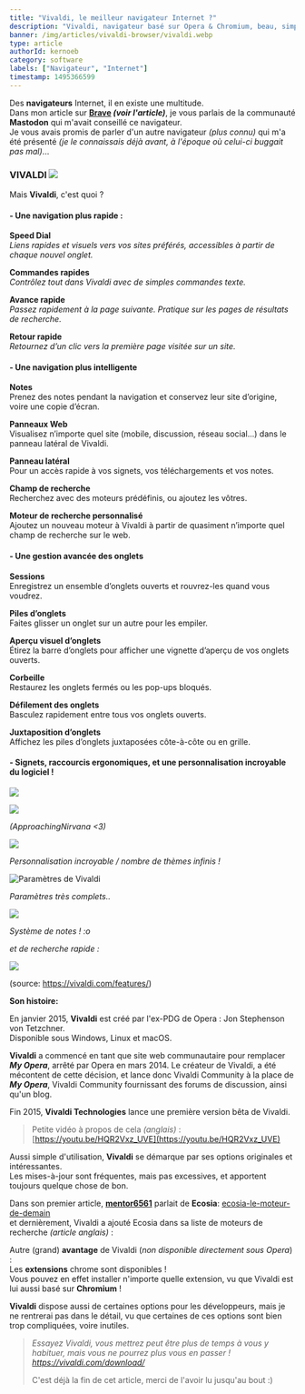 ```yaml
---
title: "Vivaldi, le meilleur navigateur Internet ?"
description: "Vivaldi, navigateur basé sur Opera & Chromium, beau, simple et rapide :)"
banner: /img/articles/vivaldi-browser/vivaldi.webp
type: article
authorId: kernoeb
category: software
labels: ["Navigateur", "Internet"]
timestamp: 1495366599
---
```


Des **navigateurs** Internet, il en existe une multitude.  
 Dans mon article sur **[Brave](/article/brave-open-source) *(voir l'article)***, je vous parlais de la communauté **Mastodon** qui m'avait conseillé ce navigateur.  
 Je vous avais promis de parler d'un autre navigateur *(plus connu)* qui m'a été présenté *(je le connaissais déjà avant, à l'époque où celui-ci buggait pas mal)*...

### **VIVALDI** ![](/img/articles/vivaldi-browser/logo.webp)

 Mais **Vivaldi**, c'est quoi ?

#### **- Une navigation plus rapide :**

 **Speed Dial**  
 *Liens rapides et visuels vers vos sites préférés, accessibles à partir de chaque nouvel onglet.*

 **Commandes rapides**  
 *Contrôlez tout dans Vivaldi avec de simples commandes texte.*

 **Avance rapide**  
 *Passez rapidement à la page suivante. Pratique sur les pages de résultats de recherche.*

 **Retour rapide**  
 *Retournez d’un clic vers la première page visitée sur un site.*

#### **- Une navigation plus intelligente**

 **Notes**  
 Prenez des notes pendant la navigation et conservez leur site d’origine, voire une copie d’écran.

 **Panneaux Web**  
 Visualisez n’importe quel site (mobile, discussion, réseau social...) dans le panneau latéral de Vivaldi.

 **Panneau latéral**  
 Pour un accès rapide à vos signets, vos téléchargements et vos notes.

 **Champ de recherche**  
 Recherchez avec des moteurs prédéfinis, ou ajoutez les vôtres.

 **Moteur de recherche personnalisé**  
 Ajoutez un nouveau moteur à Vivaldi à partir de quasiment n’importe quel champ de recherche sur le web.

#### **- Une gestion avancée des onglets**

 **Sessions**  
 Enregistrez un ensemble d’onglets ouverts et rouvrez-les quand vous voudrez.

 **Piles d’onglets**  
 Faites glisser un onglet sur un autre pour les empiler.

 **Aperçu visuel d’onglets**  
 Étirez la barre d’onglets pour afficher une vignette d’aperçu de vos onglets ouverts.

 **Corbeille**  
 Restaurez les onglets fermés ou les pop-ups bloqués.

 **Défilement des onglets**  
 Basculez rapidement entre tous vos onglets ouverts.

 **Juxtaposition d’onglets**  
 Affichez les piles d’onglets juxtaposées côte-à-côte ou en grille.

#### **- Signets, raccourcis ergonomiques, et une personnalisation incroyable du logiciel !**

 ![](/img/articles/vivaldi-browser/6.webp)

 ![](/img/articles/vivaldi-browser/1.webp)

 *(ApproachingNirvana <3)*

 ![](/img/articles/vivaldi-browser/2.webp)

 *Personnalisation incroyable / nombre de thèmes infinis !*

 ![Paramètres de Vivaldi](/img/articles/vivaldi-browser/5.webp)

 *Paramètres très complets..*

 ![](/img/articles/vivaldi-browser/4.webp)

 *Système de notes ! :o*

 *et de recherche rapide :*

 ![](/img/articles/vivaldi-browser/3.gif)

  

 (source: <https://vivaldi.com/features/>)

 **Son histoire:**

 En janvier 2015, **Vivaldi** est créé par l'ex-PDG de Opera : Jon Stephenson von Tetzchner.  
 Disponible sous Windows, Linux et macOS.

 **Vivaldi** a commencé en tant que site web communautaire pour remplacer ***My Opera***, arrêté par Opera en mars 2014. Le créateur de Vivaldi, a été mécontent de cette décision, et lance donc Vivaldi Community à la place de ***My Opera***, Vivaldi Community fournissant des forums de discussion, ainsi qu'un blog.

 Fin 2015, **Vivaldi Technologies** lance une première version bêta de Vivaldi. 

 
>  Petite vidéo à propos de cela *(anglais)* : [https://youtu.be/HQR2Vxz_UVE](https://youtu.be/HQR2Vxz_UVE)
> 
>    

 Aussi simple d'utilisation, **Vivaldi** se démarque par ses options originales et intéressantes.  
 Les mises-à-jour sont fréquentes, mais pas excessives, et apportent toujours quelque chose de bon.

 Dans son premier article, [**mentor6561**](https://becauseofprog.fr/members/?view=15) parlait de **Ecosia**: [ecosia-le-moteur-de-demain](/article/ecosia-le-moteur-de-demain)  
 et dernièrement, Vivaldi a ajouté Ecosia dans sa liste de moteurs de recherche *(article anglais)* :  
   
 Autre (grand) **avantage** de Vivaldi (*non disponible directement sous Opera*) :  
 Les **extensions** chrome sont disponibles !  
 Vous pouvez en effet installer n'importe quelle extension, vu que Vivaldi est lui aussi basé sur **Chromium** !

 **Vivaldi** dispose aussi de certaines options pour les développeurs, mais je ne rentrerai pas dans le détail, vu que certaines de ces options sont bien trop compliquées, voire inutiles.

 
>  *Essayez Vivaldi, vous mettrez peut être plus de temps à vous y habituer, mais vous ne pourrez plus vous en passer !  
>  <https://vivaldi.com/download/>*
> 
>   C'est déjà la fin de cet article, merci de l'avoir lu jusqu'au bout :)
 
